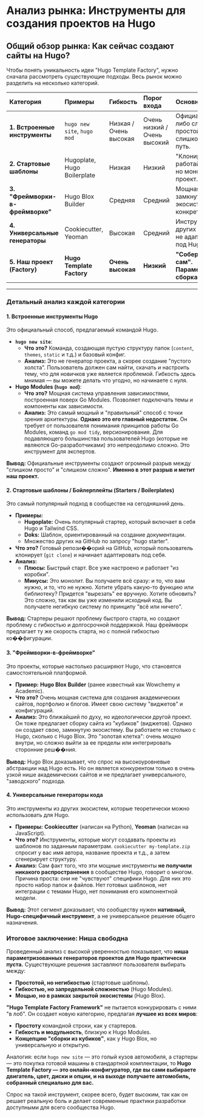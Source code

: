 # Анализ рынка: Инструменты для создания проектов на Hugo

## Общий обзор рынка: Как сейчас создают сайты на Hugo?

Чтобы понять уникальность идеи "Hugo Template Factory", нужно сначала рассмотреть существующие подходы. Весь рынок можно разделить на несколько категорий.

| Категория | Примеры | Гибкость | Порог входа | Основная идея |
| :--- | :--- | :--- | :--- | :--- |
| **1. Встроенные инструменты** | `hugo new site`, `hugo mod` | Низкая / Очень высокая | Очень низкий / Очень высокий | Официальный, но либо слишком простой, либо слишком сложный путь. |
| **2. Стартовые шаблоны** | Hugoplate, Hugo Boilerplate | Низкая | Низкий | "Клонируй и работай". Готовый, но монолитный проект. |
| **3. "Фреймворки-в-фреймворке"** | Hugo Blox Builder | Средняя | Средний | Мощная, но замкнутая экосистема для конкретных задач. |
| **4. Универсальные генераторы** | Cookiecutter, Yeoman | Высокая | Средний | Инструменты из других экосистем, не адаптированные под Hugo. |
| **5. Наш проект (Factory)** | **Hugo Template Factory** | **Очень высокая** | **Низкий** | **"Собери свой сайт сам". Параметризованная сборка из кубиков.** |

---

### Детальный анализ каждой категории

#### 1. Встроенные инструменты Hugo

Это официальный способ, предлагаемый командой Hugo.

*   **`hugo new site`**:
    *   **Что это?** Команда, создающая пустую структуру папок (`content`, `themes`, `static` и т.д.) и базовый конфиг.
    *   **Анализ:** Это не генератор проекта, а скорее создание "пустого холста". Пользователь должен сам найти, скачать и настроить тему, что для новичков уже является проблемой. Гибкость здесь мнимая — вы можете делать что угодно, но начинаете с нуля.
*   **Hugo Modules (`hugo mod`)**:
    *   **Что это?** Мощная система управления зависимостями, построенная поверх Go Modules. Позволяет подключать темы и компоненты как зависимости.
    *   **Анализ:** Это самый мощный и "правильный" способ с точки зрения архитектуры. **Однако это его главный недостаток.** Он требует от пользователя понимания принципов работы Go Modules, команд `go mod tidy`, версионирования. Для подавляющего большинства пользователей Hugo (которые не являются Go-разработчиками) это непреодолимо сложно. Это инструмент для экспертов.

**Вывод:** Официальные инструменты создают огромный разрыв между "слишком просто" и "слишком сложно". **Именно в этот разрыв и метит наш проект.**

#### 2. Стартовые шаблоны / Бойлерплейты (Starters / Boilerplates)

Это самый популярный подход в сообществе на сегодняшний день.

*   **Примеры:**
    *   **Hugoplate:** Очень популярный стартер, который включает в себя Hugo и Tailwind CSS.
    *   **Doks:** Шаблон, ориентированный на создание документации.
    *   Множество других на GitHub по запросу "hugo starter".
*   **Что это?** Готовый репози��орий на GitHub, который пользователь клонирует (`git clone`) и начинает адаптировать под себя.
*   **Анализ:**
    *   **Плюсы:** Быстрый старт. Все уже настроено и работает "из коробки".
    *   **Минусы:** Это монолит. Вы получаете всё сразу: и то, что вам нужно, и то, что не нужно. Хотите убрать какую-то функцию или библиотеку? Придется "вырезать" ее вручную. Хотите обновить? Это сложно, так как вы уже изменили исходный код. Вы получаете негибкую систему по принципу "всё или ничего".

**Вывод:** Стартеры решают проблему быстрого старта, но создают проблему с гибкостью и долгосрочной поддержкой. Наш фреймворк предлагает ту же скорость старта, но с полной гибкостью ко��фигурации.

#### 3. "Фреймворки-в-фреймворке"

Это проекты, которые настолько расширяют Hugo, что становятся самостоятельной платформой.

*   **Пример:** **Hugo Blox Builder** (ранее известный как Wowchemy и Academic).
*   **Что это?** Очень мощная система для создания академических сайтов, портфолио и блогов. Имеет свою систему "виджетов" и конфигураций.
*   **Анализ:** Это ближайший по духу, но идеологически другой проект. Он тоже предлагает сборку сайта из "кубиков" (виджетов). Однако он создает свою, замкнутую экосистему. Вы работаете не столько с Hugo, сколько с Hugo Blox. Это "золотая клетка": очень мощно внутри, но сложно выйти за ее пределы или интегрировать сторонние реш��ния.

**Вывод:** Hugo Blox доказывает, что спрос на высокоуровневые абстракции над Hugo есть. Но он является конкурентом только в очень узкой нише академических сайтов и не предлагает универсального, "заводского" подхода.

#### 4. Универсальные генераторы кода

Это инструменты из других экосистем, которые теоретически можно использовать для Hugo.

*   **Примеры:** **Cookiecutter** (написан на Python), **Yeoman** (написан на JavaScript).
*   **Что это?** Инструменты, которые могут создавать проекты из шаблонов по заданным параметрам. `cookiecutter my-template.zip` спросит у вас имя автора, название проекта и т.д., а затем сгенерирует структуру.
*   **Анализ:** Сам факт того, что эти мощные инструменты **не получили никакого распространения** в сообществе Hugo, говорит о многом. Причина проста: они не "чувствуют" специфики Hugo. Для них это просто набор папок и файлов. Нет готовых шаблонов, нет интеграции с темами Hugo, нет понимания его компонентной модели.

**Вывод:** Этот сегмент доказывает, что сообществу нужен **нативный, Hugo-специфичный инструмент**, а не универсальное решение общего назначения.

### Итоговое заключение: Ниша свободна

Проведенный анализ с высокой уверенностью показывает, что **ниша параметризованных генераторов проектов для Hugo практически пуста.** Существующие решения заставляют пользователя выбирать между:

*   **Простотой, но негибкостью** (стартовые шаблоны).
*   **Гибкостью, но запредельной сложностью** (Hugo Modules).
*   **Мощью, но в рамках закрытой экосистемы** (Hugo Blox).

**"Hugo Template Factory Framework"** не пытается конкурировать с ними "в лоб". Он создает новую категорию, предлагая **лучшее из всех миров**:

*   **Простоту** командной строки, как у стартеров.
*   **Гибкость и модульность**, близкую к Hugo Modules.
*   **Концепцию "сборки из кубиков"**, как у Hugo Blox, но универсальную и открытую.

Аналогия: если `hugo new site` — это голый кузов автомобиля, а стартеры — это покупка готовой машины в стандартной комплектации, то **Hugo Template Factory — это онлайн-конфигуратор, где вы сами выбираете двигатель, цвет, диски и опции, и на выходе получаете автомобиль, собранный специально для вас.**

Спрос на такой инструмент, скорее всего, будет высоким, так как он решает реальную боль и делает современные практики разработки доступными для всего сообщества Hugo.
